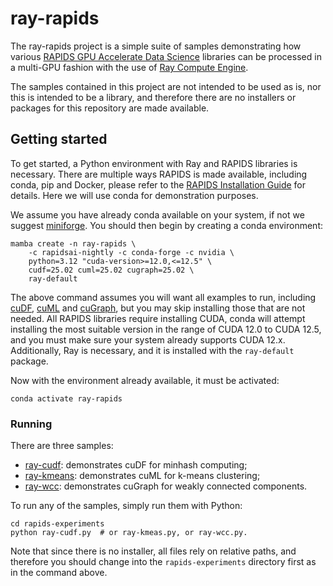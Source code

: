 # ray-rapids

The ray-rapids project is a simple suite of samples demonstrating how various [RAPIDS GPU Accelerate Data Science](https://rapids.ai/) libraries can be processed in a multi-GPU fashion with the use of [Ray Compute Engine](https://ray.io/).

The samples contained in this project are not intended to be used as is, nor this is intended to be a library, and therefore there are no installers or packages for this repository are made available.

## Getting started

To get started, a Python environment with Ray and RAPIDS libraries is necessary. There are multiple ways RAPIDS is made available, including conda, pip and Docker, please refer to the [RAPIDS Installation Guide](https://docs.rapids.ai/install/) for details. Here we will use conda for demonstration purposes.

We assume you have already conda available on your system, if not we suggest [miniforge](https://github.com/conda-forge/miniforge). You should then begin by creating a conda environment:

```
mamba create -n ray-rapids \
    -c rapidsai-nightly -c conda-forge -c nvidia \
    python=3.12 "cuda-version>=12.0,<=12.5" \
    cudf=25.02 cuml=25.02 cugraph=25.02 \
    ray-default
```

The above command assumes you will want all examples to run, including [cuDF](https://github.com/rapidsai/cudf/), [cuML](https://github.com/rapidsai/cuml/) and [cuGraph](https://github.com/rapidsai/cugraph/), but you may skip installing those that are not needed. All RAPIDS libraries require installing CUDA, conda will attempt installing the most suitable version in the range of CUDA 12.0 to CUDA 12.5, and you must make sure your system already supports CUDA 12.x. Additionally, Ray is necessary, and it is installed with the `ray-default` package.

Now with the environment already available, it must be activated:

```
conda activate ray-rapids
```

### Running

There are three samples:

- [ray-cudf](rapids-experiments/ray-cudf.py): demonstrates cuDF for minhash computing;
- [ray-kmeans](rapids-experiments/ray-kmeans.py): demonstrates cuML for k-means clustering;
- [ray-wcc](rapids-experiments/ray-wcc.py): demonstrates cuGraph for weakly connected components.

To run any of the samples, simply run them with Python:

```
cd rapids-experiments
python ray-cudf.py  # or ray-kmeas.py, or ray-wcc.py.
```

Note that since there is no installer, all files rely on relative paths, and therefore you should change into the `rapids-experiments` directory first as in the command above.

